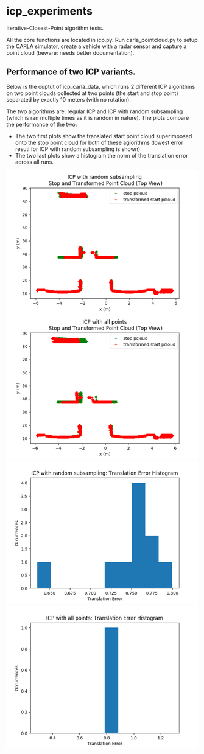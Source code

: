 # icp_experiments
Iterative-Closest-Point algorithm tests.

All the core functions are located in icp.py.
Run carla_pointcloud.py to setup the CARLA simulator, create a vehicle with a radar sensor and capture a point cloud (beware: needs better documentation).

## Performance of two ICP variants.
Below is the ouptut of icp_carla_data, which runs 2 different ICP algorithms on two point clouds collected at two points (the start and stop point) separated by exactly 10 meters (with no rotation).

The two algorithms are: regular ICP and ICP with random subsampling (which is ran multiple times as it is random in nature). The plots compare the performance of the two:
* The two first plots show the translated start point cloud superimposed onto the stop point cloud for both of these aglorithms (lowest error resutl for ICP with random subsampling is shown)
* The two last plots show a histogram the norm of the translation error across all runs.

![](./documentation/icp_randsampl_results.png)
![](./documentation/icp_results.png)
![](./documentation/icp_randsampl_translation_error.png)
![](./documentation/icp_translation_error.png)

